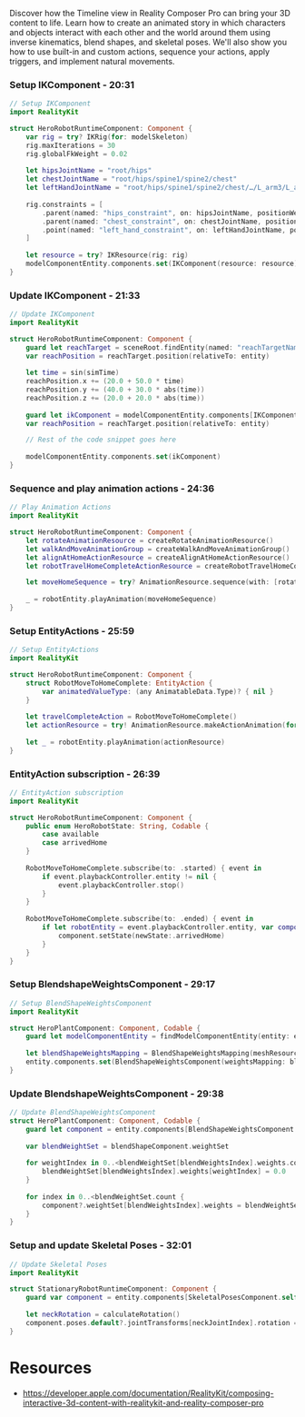 Discover how the Timeline view in Reality Composer Pro can bring your 3D content to life. Learn how to create an animated story in which characters and objects interact with each other and the world around them using inverse kinematics, blend shapes, and skeletal poses. We'll also show you how to use built-in and custom actions, sequence your actions, apply triggers, and implement natural movements.

### Setup IKComponent - 20:31
```swift
// Setup IKComponent
import RealityKit

struct HeroRobotRuntimeComponent: Component {
    var rig = try? IKRig(for: modelSkeleton)
    rig.maxIterations = 30
    rig.globalFkWeight = 0.02
    
    let hipsJointName = "root/hips"
    let chestJointName = "root/hips/spine1/spine2/chest"
    let leftHandJointName = "root/hips/spine1/spine2/chest/…/L_arm3/L_arm4/L_arm5/L_wrist"
    
    rig.constraints = [
        .parent(named: "hips_constraint", on: hipsJointName, positionWeight: SIMD3(repeating: 90.0), orientationWeight: SIMD3(repeating: 90.0)),
        .parent(named: "chest_constraint", on: chestJointName, positionWeight: SIMD3(repeating: 120.0), orientationWeight: SIMD3(repeating: 120.0)),
        .point(named: "left_hand_constraint", on: leftHandJointName, positionWeight: SIMD3(repeating: 10.0))
    ]
    
    let resource = try? IKResource(rig: rig)
    modelComponentEntity.components.set(IKComponent(resource: resource))
}
```

### Update IKComponent - 21:33
```swift
// Update IKComponent
import RealityKit

struct HeroRobotRuntimeComponent: Component {
    guard let reachTarget = sceneRoot.findEntity(named: "reachTargetName") else { return }
    var reachPosition = reachTarget.position(relativeTo: entity)
    
    let time = sin(simTime)
    reachPosition.x += (20.0 + 50.0 * time)
    reachPosition.y += (40.0 + 30.0 * abs(time))
    reachPosition.z += (20.0 + 20.0 * abs(time))
    
    guard let ikComponent = modelComponentEntity.components[IKComponent.self] else { return }
    var reachPosition = reachTarget.position(relativeTo: entity)

    // Rest of the code snippet goes here
    
    modelComponentEntity.components.set(ikComponent)
}
```

### Sequence and play animation actions - 24:36
```swift
// Play Animation Actions
import RealityKit

struct HeroRobotRuntimeComponent: Component {
    let rotateAnimationResource = createRotateAnimationResource()
    let walkAndMoveAnimationGroup = createWalkAndMoveAnimationGroup()
    let alignAtHomeActionResource = createAlignAtHomeActionResource()
    let robotTravelHomeCompleteActionResource = createRobotTravelHomeCompleteAction()

    let moveHomeSequence = try? AnimationResource.sequence(with: [rotateAnimationResource, walkAndMoveAnimationGroup, alignAtHomeActionResource, robotTravelHomeCompleteActionResource])
    
    _ = robotEntity.playAnimation(moveHomeSequence)
}
```

### Setup EntityActions - 25:59
```swift
// Setup EntityActions
import RealityKit

struct HeroRobotRuntimeComponent: Component {
    struct RobotMoveToHomeComplete: EntityAction {
        var animatedValueType: (any AnimatableData.Type)? { nil }
    }
    
    let travelCompleteAction = RobotMoveToHomeComplete()
    let actionResource = try! AnimationResource.makeActionAnimation(for: travelCompleteAction, duration: 0.1)
    
    let _ = robotEntity.playAnimation(actionResource)
}
```

### EntityAction subscription - 26:39
```swift
// EntityAction subscription
import RealityKit

struct HeroRobotRuntimeComponent: Component {
    public enum HeroRobotState: String, Codable {
        case available
        case arrivedHome
    }
    
    RobotMoveToHomeComplete.subscribe(to: .started) { event in
        if event.playbackController.entity != nil {
            event.playbackController.stop()
        }
    }
    
    RobotMoveToHomeComplete.subscribe(to: .ended) { event in
        if let robotEntity = event.playbackController.entity, var component = robotEntity.components[HeroRobotRuntimeComponent.self] {
            component.setState(newState:.arrivedHome)
        }
    }
}
```

### Setup BlendshapeWeightsComponent - 29:17
```swift
// Setup BlendShapeWeightsComponent
import RealityKit

struct HeroPlantComponent: Component, Codable {
    guard let modelComponentEntity = findModelComponentEntity(entity: entity), let modelComponent = modelComponentEntity.components[ModelComponent.self] else { return }
    
    let blendShapeWeightsMapping = BlendShapeWeightsMapping(meshResource: modelComponent.mesh)
    entity.components.set(BlendShapeWeightsComponent(weightsMapping: blendShapeWeightsMapping))
}
```

### Update BlendshapeWeightsComponent - 29:38
```swift
// Update BlendShapeWeightsComponent
struct HeroPlantComponent: Component, Codable {
    guard let component = entity.components[BlendShapeWeightsComponent.self] else { return }
    
    var blendWeightSet = blendShapeComponent.weightSet
    
    for weightIndex in 0..<blendWeightSet[blendWeightsIndex].weights.count {
        blendWeightSet[blendWeightsIndex].weights[weightIndex] = 0.0
    }
    
    for index in 0..<blendWeightSet.count {
        component?.weightSet[blendWeightsIndex].weights = blendWeightSet[index].weights
    }
}
```

### Setup and update Skeletal Poses - 32:01
```swift
// Update Skeletal Poses
import RealityKit

struct StationaryRobotRuntimeComponent: Component {
    guard var component = entity.components[SkeletalPosesComponent.self] else { return }
    
    let neckRotation = calculateRotation()
    component.poses.default?.jointTransforms[neckJointIndex].rotation = neckRotation
}
```
# Resources
* https://developer.apple.com/documentation/RealityKit/composing-interactive-3d-content-with-realitykit-and-reality-composer-pro

